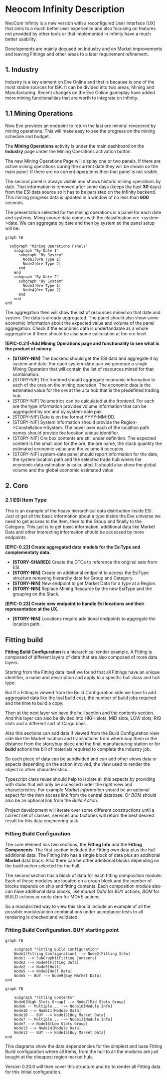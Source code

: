 # Neocom Infinity Description
NeoCom Infinity is a new version with a reconfigured User Interface (UX) that aims to a much better user experience and also focusing on features not provided by other tools or that implemented in Infinity have a much better usability.

Developments are mainly docused on Industry and on Market improvements and leaving Fittings and other areas to a later requirement refinement.

## 1. Industry
Industry is a key element on Eve Online and that is because is one of the most stable sources for ISK. It can be divided into two areas, Mining and Manufacturing. Recent changes on the Eve Online gameplay have added more mining functionalities that are worth to integrate on Infinity.

## 1.1 Mining Operations
Now Eve provides an endpoint to return the last ore mineral revocered by mining operations. This will make easy to see the progress on the mining schedule and budget.

The **Mining Operations** activity is under the main dashboard on the **Industry** page under the Mining Operations activation button.

The new Mining Operations Page will display one or two panels. If there are active mining operations during the current date they will be shown on the main panel. If there are no current operations then that panel is not visible.

The second panel is always visible and shows historic mining operations by date. That information is removed after some days (keeps tha tlast **30** days) from the ESI data source so it has to be persisted on the Infinity backend. This mining progress data is updated in a window of no less than **600** seconds.

The presentation selected for the mining operations is a panel for each date and systems. Minig source data comes with the classification ore->system->date. We can aggregate by date and then by system so the panel setup will be:
```mermaid
graph TB

  subgraph "Mining Operations Panels"
    subgraph "By Date 1"
      subgraph "By System"
        Node1[Ore Type 1] 
        Node2[Ore Type 2]
      end
    end
    subgraph "By Date 2"
      subgraph "By System"
        Node3[Ore Type 1] 
        Node4[Ore Type 2]
      end
    end
end
```

The aggregation then will show the list of resources mined on that date and system. Ore data is already aggregated. The panel should also show some economic information about the expected value and volume of the panel aggregation. Check if the economic data is undertandable as a whole aggregate or if there should be also some calculation at the ore level.

**[EPIC-0.21]-Add Mining Operations page and functionality to see what is the product of minery.**
* **[STORY-NIN]** The backend should get the ESI data and aggregate it by system and date. For each system-date pair we generate a single Mining Operation that will contain the list of resources mined for that combination.
* [STORY-NIF] The frontend should aggregate economic information to each of the ores on the mining operation. The economic data is the estimated value for the ore at the Jita hub that is the predefined trading hub.
* [STORY-NIF] Volumetrics can be calculated at the frontend. For each ore the type information provides volume information that can be aggregated by ore and by system-date pair.
* [STORY-NIF] Date is on the format YYYY-MM-DD.
* [STORY-NIF] System information should provide the Region->Constellation->System. The hover over each of the localtion path names should provide the location unique identifier.
* [STORY-NIF] Ore box contents are still under definition. The expected content is the small icon for the ore, the ore name, the stack quantity the estimated economic value and the volume it occupies.
* [STORY-NIF] system-date panel should report information for the date, the system location path and the selected trade hub where the economic data estimation is calculated. It should also show the global volume and the global economic estimated value.

## 2. Core
### 2.1 ESI Item Type
This is an example of the heavy hierarchical data distribution inside ESI. Just ot get all the basic information about a type inside the Eve universe we need to get access to the Item, then to the Group and finally to the Category. This just is to get basic information, additional data like Market Data and other interecting informaiton should be accessed by more endpoints.

**[EPIC-0.22] Create aggregated data models for the EsiType and complementaty data.**
* **[STORY-SHARED]** Create the DTOs to reference the original sets from ESI.
* **[STORY-NIN]** Create on additional endpoint to access the EsiType structure removing hierarchy data for Group and Category.
* **[STORY-NIN]** New endpoint to get Market Data for a type at a Region.
* **[STORY-NIN]** Replace Mining Resource by the new EsiType and the grouping on the Stack.

**[EPIC-0.23] Create new endpoint to handle Esi locations and their representation at the UX.**
* **[STORY-NIN]** Locations require additional endpoints to aggregate the location path.

## Fitting build
**Fitting Build Configuration** is a hierarchical render example. A Fitting is composed of different layers of data that are also composed of more data layers.

Starting from the Fitting data itself we found that all Fittings have an unique identifier, a name and description and apply to a specific hull class and hull type.

But if a Fitting is viewed from the Build Configuration side we have to add aggregated data like the toal build cost, the number of build jobs required and the time to build a copy.

Then at the next layer we have the hull section and the contents section. And this layer can also be divided into HIGH slots, MID slots, LOW slots, RIG slots and a different sort of Cargo bays.

Also this sections can add data if viewed from the Build Configuration view side like the Market location and transactions from where buy them or the distance from the store/buy place and the final manufacturing station or for **build** actions the bill of materials required to complete the industry job.

So each piece of data can be subdivided and can add other views data or aspects depending on the action involved, the view used to render the object or other characteristics.

Typescript class reuse should help to isolate all this aspects by providing with stubs that will only be accessed under the right view and characteristics. For example *Market information* should be an optional aspect for the *Item* access link from the central database. Or *BOM* should also be an optional link from the *Build Action*.

Project development will iterate over some different constructions until a correct set of classes, services and factories will return the best desired result for this data engineering task.

### Fitting Build Configuration
The core element has two sections, the **Fitting Info** and the **Fitting Components**. The first section included the Fitting own data plus the hull additional data. The Fitting Info has a single block of data plus an additional **Market** data block. Also there can be other additional blocks depending on the *build action* selected for the hull.

The second section has a block of data for each fitting composition module. Each of those modules are located on a group block and the number of blocks depends on ship and fitting contents. Each composition module also can have additional data blocks, like *market Data* for BUY actions, *BOM* for BUILD actions or *route data* for MOVE actions.

So a modularized way to view this should include an example of all the possible module/action combinations under acceptance tests to all rendering is checked and validated.

### Fitting Build Configuration. BUY starting point
```mermaid
graph TB

    subgraph "Fitting Build Configuration"
    Node1[Fitting Configuration] --> Node2[Fitting Info]
    Node1 --> SubGraph1(Fitting Contents)
    Node2 --> Node4[Fitting Data]
    Node2 --> Node5[Hull]
    Node5 --> Node8[Hull Data]
    Node5 -- BUY --> Node9[Buy Market Data]    
end
```
```mermaid
graph TB

    subgraph "Fitting Contents"
    Node6[High Slots Group] --> Node7[Mid Slots Group]
    Node6 -- Multiple... --> Node10[Module Info]
    Node10 --> Node11[Module Data]
    Node10 -- BUY --> Node12[Buy Market Data]
    Node7 -- Multiple... --> Node13[Module Info]
    Node7 --> Node16[Low Slots Group]
    Node13 --> Node14[Module Data]
    Node13 -- BUY --> Node15[Buy Market Data]
end
```

This diagrams show the data dependencies for the simplest and base Fitting Build configuration where all items, from the hull to all the modules are just bought at the cheapest region market hub.

Version 0.20.0 will then cover this structure and try to render all Fitting data for this initial configuration.
